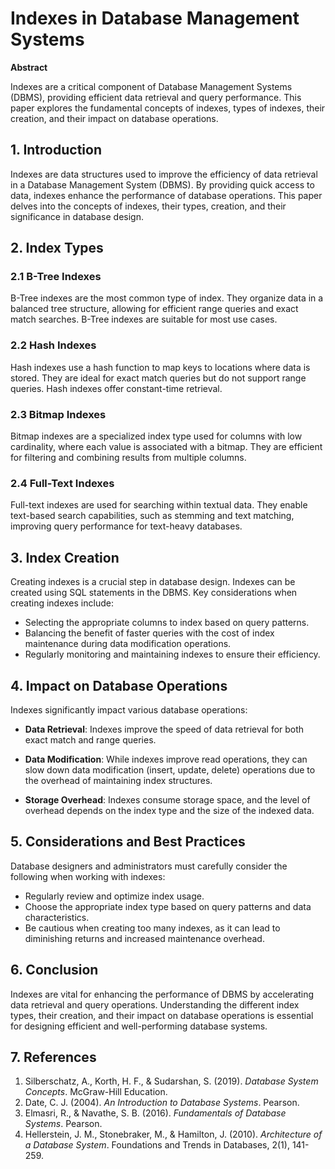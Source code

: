 # Indexes in Database Management Systems

**Abstract**

Indexes are a critical component of Database Management Systems (DBMS), providing efficient data retrieval and query performance. This paper explores the fundamental concepts of indexes, types of indexes, their creation, and their impact on database operations.

## 1. Introduction

Indexes are data structures used to improve the efficiency of data retrieval in a Database Management System (DBMS). By providing quick access to data, indexes enhance the performance of database operations. This paper delves into the concepts of indexes, their types, creation, and their significance in database design.

## 2. Index Types

### 2.1 B-Tree Indexes

B-Tree indexes are the most common type of index. They organize data in a balanced tree structure, allowing for efficient range queries and exact match searches. B-Tree indexes are suitable for most use cases.

### 2.2 Hash Indexes

Hash indexes use a hash function to map keys to locations where data is stored. They are ideal for exact match queries but do not support range queries. Hash indexes offer constant-time retrieval.

### 2.3 Bitmap Indexes

Bitmap indexes are a specialized index type used for columns with low cardinality, where each value is associated with a bitmap. They are efficient for filtering and combining results from multiple columns.

### 2.4 Full-Text Indexes

Full-text indexes are used for searching within textual data. They enable text-based search capabilities, such as stemming and text matching, improving query performance for text-heavy databases.

## 3. Index Creation

Creating indexes is a crucial step in database design. Indexes can be created using SQL statements in the DBMS. Key considerations when creating indexes include:

- Selecting the appropriate columns to index based on query patterns.
- Balancing the benefit of faster queries with the cost of index maintenance during data modification operations.
- Regularly monitoring and maintaining indexes to ensure their efficiency.

## 4. Impact on Database Operations

Indexes significantly impact various database operations:

- **Data Retrieval**: Indexes improve the speed of data retrieval for both exact match and range queries.

- **Data Modification**: While indexes improve read operations, they can slow down data modification (insert, update, delete) operations due to the overhead of maintaining index structures.

- **Storage Overhead**: Indexes consume storage space, and the level of overhead depends on the index type and the size of the indexed data.

## 5. Considerations and Best Practices

Database designers and administrators must carefully consider the following when working with indexes:

- Regularly review and optimize index usage.
- Choose the appropriate index type based on query patterns and data characteristics.
- Be cautious when creating too many indexes, as it can lead to diminishing returns and increased maintenance overhead.

## 6. Conclusion

Indexes are vital for enhancing the performance of DBMS by accelerating data retrieval and query operations. Understanding the different index types, their creation, and their impact on database operations is essential for designing efficient and well-performing database systems.

## 7. References

1. Silberschatz, A., Korth, H. F., & Sudarshan, S. (2019). *Database System Concepts*. McGraw-Hill Education.
2. Date, C. J. (2004). *An Introduction to Database Systems*. Pearson.
3. Elmasri, R., & Navathe, S. B. (2016). *Fundamentals of Database Systems*. Pearson.
4. Hellerstein, J. M., Stonebraker, M., & Hamilton, J. (2010). *Architecture of a Database System*. Foundations and Trends in Databases, 2(1), 141-259.
